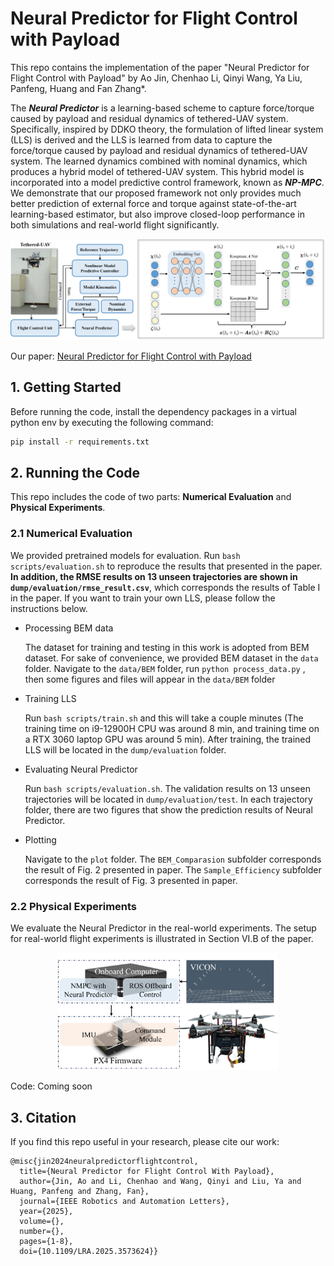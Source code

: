 # Neural Predictor for Flight Control with Payload

This repo contains the implementation of the paper "Neural Predictor for Flight Control with Payload" by Ao Jin, Chenhao Li, Qinyi Wang, Ya Liu, Panfeng, Huang and Fan Zhang*.

The ***Neural Predictor***  is a learning-based scheme to capture force/torque caused by payload and residual dynamics of tethered-UAV system. Specifically, inspired by DDKO theory, the formulation of lifted linear system (LLS) is derived and the LLS is learned from data to capture the force/torque caused by payload and residual dynamics of tethered-UAV system. The learned dynamics combined with nominal dynamics, which produces a hybrid model of tethered-UAV system. This hybrid model is incorporated into a model predictive control framework, known as ***NP-MPC***. We demonstrate that our proposed framework not only provides much better prediction of external force and torque against state-of-the-art learning-based estimator, but also improve closed-loop performance in both simulations and real-world flight significantly.

![171c09bd62e2332fdc71e256e9f7ba4a458fcfd4.png](assets/f36a3fbf42e57eca413beaf1b7a22f793384593c.png)

Our paper: [Neural Predictor for Flight Control with Payload](https://arxiv.org/abs/2410.15946)

## 1. Getting Started

Before running the code, install the dependency packages in a virtual python env by executing the following command:

```bash
pip install -r requirements.txt
```

## 2. Running the Code

This repo includes the code of two parts: **Numerical Evaluation** and **Physical Experiments**.

### 2.1 Numerical Evaluation

We provided pretrained models for evaluation. Run `bash scripts/evaluation.sh` to reproduce the results that presented in the paper. **In addition, the RMSE results on 13 unseen trajectories are shown in `dump/evaluation/rmse_result.csv`**, which corresponds the results of Table I in the paper. If you want to train your own LLS, please follow the instructions below.

* Processing BEM data
  
  The dataset for training and testing in this work is adopted from BEM dataset. For sake of convenience, we provided BEM dataset in the `data` folder. Navigate to the `data/BEM` folder, run `python process_data.py` , then some figures and files will appear in the `data/BEM` folder

* Training LLS
  
  Run `bash scripts/train.sh` and this will take a couple minutes (The training time on i9-12900H CPU was around 8 min, and training time on a RTX 3060 laptop GPU was around 5 min). After training, the trained LLS will be located in the `dump/evaluation` folder.  

* Evaluating Neural Predictor
  
  Run `bash scripts/evaluation.sh`. The validation results on 13 unseen trajectories will be located in `dump/evaluation/test`. In each trajectory folder, there are two figures that show the prediction results of Neural Predictor. 

* Plotting
  
  Navigate to the `plot` folder. The `BEM_Comparasion` subfolder corresponds the result of Fig. 2 presented in paper. The `Sample_Efficiency` subfolder corresponds the result of Fig. 3 presented in paper.

### 2.2 Physical Experiments

We evaluate the Neural Predictor in the real-world experiments. The setup for real-world flight experiments is illustrated in Section VI.B of the paper. 

<div align="center">
    <img src="assets/experiment_setup_1.png" width="70%">

</div>

Code: Coming soon

## 3. Citation

If you find this repo useful in your research, please cite our work:

```context
@misc{jin2024neuralpredictorflightcontrol,
  title={Neural Predictor for Flight Control With Payload}, 
  author={Jin, Ao and Li, Chenhao and Wang, Qinyi and Liu, Ya and Huang, Panfeng and Zhang, Fan},
  journal={IEEE Robotics and Automation Letters}, 
  year={2025},
  volume={},
  number={},
  pages={1-8},
  doi={10.1109/LRA.2025.3573624}}
```
